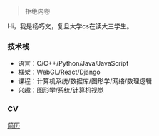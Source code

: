 > 拒绝内卷

Hi，我是杨巧文，复旦大学cs在读大三学生。<br>
### 技术栈
* 语言：C/C++/Python/Java/JavaScript
* 框架：WebGL/React/Django
* 课程：计算机系统/数据库/图形学/网络/数理逻辑
* 兴趣：图形学/系统/计算机视觉<br>
### CV
[简历](https://github.com/QiaowenYoung/QiaowenYoung.github.io/blob/master/_includes/about/QiaowenYang_CV.pdf)
